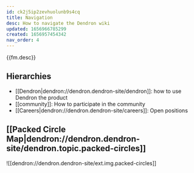 ```yaml
---
id: ck2j5ip2zevhuolunb9s4cq
title: Navigation
desc: How to navigate the Dendron wiki
updated: 1656966785299
created: 1656957454342
nav_order: 4
---
```


{{fm.desc}}

## Hierarchies
- [[Dendron|dendron://dendron.dendron-site/dendron]]: how to use Dendron the product
- [[community]]: How to participate in the community
- [[Careers|dendron://dendron.dendron-site/careers]]: Open positions 

## [[Packed Circle Map|dendron://dendron.dendron-site/dendron.topic.packed-circles]]

![[dendron://dendron.dendron-site/ext.img.packed-circles]]

